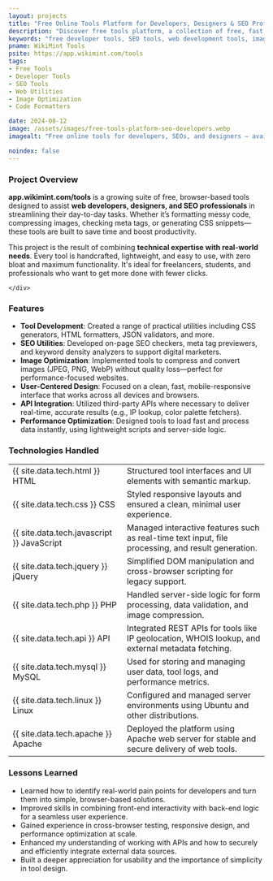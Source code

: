 ```yaml
---
layout: projects
title: "Free Online Tools Platform for Developers, Designers & SEO Professionals"
description: "Discover free tools platform, a collection of free, fast, and easy-to-use web tools for developers, SEO experts, and designers. From code formatting to image optimization, explore the utilities that simplify digital workflows."
keywords: "free developer tools, SEO tools, web development tools, image optimizer, code formatter, online utilities, PHP API tools, CSS generator, technical tools for developers"
pname: WikiMint Tools
psite: https://app.wikimint.com/tools
tags:
- Free Tools
- Developer Tools
- SEO Tools
- Web Utilities
- Image Optimization
- Code Formatters

date: 2024-08-12
image: /assets/images/free-tools-platform-seo-developers.webp
imagealt: "Free online tools for developers, SEOs, and designers – available at app.wikimint.com/tools"

noindex: false
---
```



 <div class="card shadow-sm mb-4">
    <div class="card-header">
        <h3 class="card-title">Project Overview</h3>
    </div>
    <!-- Project overview-->
    <div class="card-body">
        <p><strong>app.wikimint.com/tools</strong> is a growing suite of free, browser-based tools designed to assist <strong>web developers, designers, and SEO professionals</strong> in streamlining their day-to-day tasks. Whether it’s formatting messy code, compressing images, checking meta tags, or generating CSS snippets—these tools are built to save time and boost productivity.</p>
        <p>This project is the result of combining <strong>technical expertise with real-world needs</strong>. Every tool is handcrafted, lightweight, and easy to use, with zero bloat and maximum functionality. It's ideal for freelancers, students, and professionals who want to get more done with fewer clicks.</p>

    </div>
</div>
<!-- Features -->
<div class="card shadow-sm mb-4">
<div class="card-header">
<h3 class="card-title">Features</h3>
</div>
<div class="card-body">
<ul> <li><strong>Tool Development</strong>: Created a range of practical utilities including CSS generators, HTML formatters, JSON validators, and more.</li> <li><strong>SEO Utilities</strong>: Developed on-page SEO checkers, meta tag previewers, and keyword density analyzers to support digital marketers.</li> <li><strong>Image Optimization</strong>: Implemented tools to compress and convert images (JPEG, PNG, WebP) without quality loss—perfect for performance-focused websites.</li> <li><strong>User-Centered Design</strong>: Focused on a clean, fast, mobile-responsive interface that works across all devices and browsers.</li> <li><strong>API Integration</strong>: Utilized third-party APIs where necessary to deliver real-time, accurate results (e.g., IP lookup, color palette fetchers).</li> <li><strong>Performance Optimization</strong>: Designed tools to load fast and process data instantly, using lightweight scripts and server-side logic.</li> </ul>
</div>
</div>

<!-- Technologies Used -->
<div class="card shadow-sm mb-4" id="techStack">
    <div class="card-header">
        <h3 class="card-title">Technologies Handled</h3>
    </div>
    <div class="card-body">
 <table> <tr><td>{{ site.data.tech.html }} HTML</td><td>Structured tool interfaces and UI elements with semantic markup.</td></tr> <tr><td>{{ site.data.tech.css }} CSS</td><td>Styled responsive layouts and ensured a clean, minimal user experience.</td></tr> <tr><td>{{ site.data.tech.javascript }} JavaScript</td><td>Managed interactive features such as real-time text input, file processing, and result generation.</td></tr> <tr><td>{{ site.data.tech.jquery }} jQuery</td><td>Simplified DOM manipulation and cross-browser scripting for legacy support.</td></tr> <tr><td>{{ site.data.tech.php }} PHP</td><td>Handled server-side logic for form processing, data validation, and image compression.</td></tr> <tr><td>{{ site.data.tech.api }} API</td><td>Integrated REST APIs for tools like IP geolocation, WHOIS lookup, and external metadata fetching.</td></tr><tr><td>{{ site.data.tech.mysql }} MySQL</td><td>Used for storing and managing user data, tool logs, and performance metrics.</td></tr> <tr><td>{{ site.data.tech.linux }} Linux</td><td>Configured and managed server environments using Ubuntu and other distributions.</td></tr> <tr><td>{{ site.data.tech.apache }} Apache</td><td>Deployed the platform using Apache web server for stable and secure delivery of web tools.</td></tr> </table>
    </div>
</div>

<!-- Lessons Learned -->
  <div class="card shadow-sm mb-4">
      <div class="card-header">
          <h3 class="card-title">Lessons Learned</h3>
      </div>
      <div class="card-body">
<ul> <li>Learned how to identify real-world pain points for developers and turn them into simple, browser-based solutions.</li> <li>Improved skills in combining front-end interactivity with back-end logic for a seamless user experience.</li> <li>Gained experience in cross-browser testing, responsive design, and performance optimization at scale.</li> <li>Enhanced my understanding of working with APIs and how to securely and efficiently integrate external data sources.</li> <li>Built a deeper appreciation for usability and the importance of simplicity in tool design.</li> </ul>


</div>
</div>

